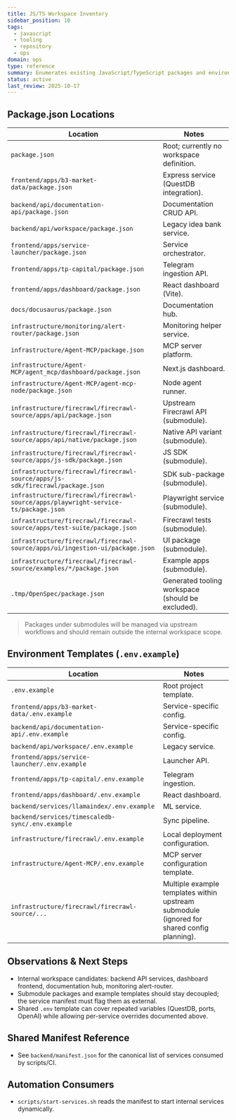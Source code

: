 ```yaml
---
title: JS/TS Workspace Inventory
sidebar_position: 10
tags:
  - javascript
  - tooling
  - repository
  - ops
domain: ops
type: reference
summary: Enumerates existing JavaScript/TypeScript packages and environment templates to support workspace migration planning
status: active
last_review: 2025-10-17
---
```


## Package.json Locations

| Location | Notes |
| --- | --- |
| `package.json` | Root; currently no workspace definition. |
| `frontend/apps/b3-market-data/package.json` | Express service (QuestDB integration). |
| `backend/api/documentation-api/package.json` | Documentation CRUD API. |
| `backend/api/workspace/package.json` | Legacy idea bank service. |
| `frontend/apps/service-launcher/package.json` | Service orchestrator. |
| `frontend/apps/tp-capital/package.json` | Telegram ingestion API. |
| `frontend/apps/dashboard/package.json` | React dashboard (Vite). |
| `docs/docusaurus/package.json` | Documentation hub. |
| `infrastructure/monitoring/alert-router/package.json` | Monitoring helper service. |
| `infrastructure/Agent-MCP/package.json` | MCP server platform. |
| `infrastructure/Agent-MCP/agent_mcp/dashboard/package.json` | Next.js dashboard. |
| `infrastructure/Agent-MCP/agent-mcp-node/package.json` | Node agent runner. |
| `infrastructure/firecrawl/firecrawl-source/apps/api/package.json` | Upstream Firecrawl API (submodule). |
| `infrastructure/firecrawl/firecrawl-source/apps/api/native/package.json` | Native API variant (submodule). |
| `infrastructure/firecrawl/firecrawl-source/apps/js-sdk/package.json` | JS SDK (submodule). |
| `infrastructure/firecrawl/firecrawl-source/apps/js-sdk/firecrawl/package.json` | SDK sub-package (submodule). |
| `infrastructure/firecrawl/firecrawl-source/apps/playwright-service-ts/package.json` | Playwright service (submodule). |
| `infrastructure/firecrawl/firecrawl-source/apps/test-suite/package.json` | Firecrawl tests (submodule). |
| `infrastructure/firecrawl/firecrawl-source/apps/ui/ingestion-ui/package.json` | UI package (submodule). |
| `infrastructure/firecrawl/firecrawl-source/examples/*/package.json` | Example apps (submodule). |
| `.tmp/OpenSpec/package.json` | Generated tooling workspace (should be excluded). |

> Packages under submodules will be managed via upstream workflows and should remain outside the internal workspace scope.

## Environment Templates (`.env.example`)

| Location | Notes |
| --- | --- |
| `.env.example` | Root project template. |
| `frontend/apps/b3-market-data/.env.example` | Service-specific config. |
| `backend/api/documentation-api/.env.example` | Service-specific config. |
| `backend/api/workspace/.env.example` | Legacy service. |
| `frontend/apps/service-launcher/.env.example` | Launcher API. |
| `frontend/apps/tp-capital/.env.example` | Telegram ingestion. |
| `frontend/apps/dashboard/.env.example` | React dashboard. |
| `backend/services/llamaindex/.env.example` | ML service. |
| `backend/services/timescaledb-sync/.env.example` | Sync pipeline. |
| `infrastructure/firecrawl/.env.example` | Local deployment configuration. |
| `infrastructure/Agent-MCP/.env.example` | MCP server configuration template. |
| `infrastructure/firecrawl/firecrawl-source/...` | Multiple example templates within upstream submodule (ignored for shared config planning). |

## Observations & Next Steps

- Internal workspace candidates: backend API services, dashboard frontend, documentation hub, monitoring alert-router.
- Submodule packages and example templates should stay decoupled; the service manifest must flag them as external.
- Shared `.env` template can cover repeated variables (QuestDB, ports, OpenAI) while allowing per-service overrides documented above.

## Shared Manifest Reference

- See `backend/manifest.json` for the canonical list of services consumed by scripts/CI.

## Automation Consumers

- `scripts/start-services.sh` reads the manifest to start internal services dynamically.
